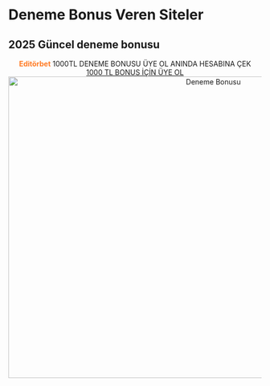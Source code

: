 <h1>Deneme Bonus Veren Siteler</h1>
<h2>2025 Güncel deneme bonusu</h2>

<meta name="description" content="2025 Deneme Bonusu Veren Kumar ve bahis siteleri">
    <meta name="keywords" content="deneme bonusu veren siteler, bonus veren siteler, deneme bonusu, deneme bonusu veren yeni siteler, bedava bonus veren siteler, hoşgeldin bonusu veren siteler, deneme bonusu veren bahis siteleri, bonus veren bahis siteleri, editörbet, editorbet">



<center><div class="fixed-banner"
    onclick="if(event.target.tagName !== 'A') window.open('https://edtbt.ink/4NMzuP', '_blank');"
    style="cursor: pointer;">
    <strong style="color: #ff7b25;">Editörbet</strong> 1000TL DENEME BONUSU ÜYE OL ANINDA HESABINA ÇEK
    <a href="https://edtbt.ink/4NMzuP" target="_blank" rel="noopener noreferrer" class="fixed-banner-btn">
<br>        <span style="white-space: nowrap;">1000 TL BONUS İÇİN ÜYE OL</span>
    </a>
</div>
<a href="https://edtbt.ink/4NMzuP">
  <img src="https://resmim.net/cdn/2025/06/10/ToXltH.jpg" title="Deneme Bonusu" width="800" height="600" />
</a>



</center>
